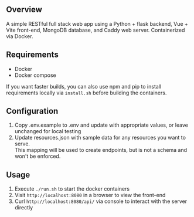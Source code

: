 ## Overview
A simple RESTful full stack web app using a Python + flask backend, Vue +
Vite front-end, MongoDB database, and Caddy web server.  Containerized via
Docker.

## Requirements
- Docker
- Docker compose

If you want faster builds, you can also use npm and pip to install requirements
locally via `install.sh` before building the containers.

## Configuration
1. Copy .env.example to .env and update with appropriate values, or leave
   unchanged for local testing
2. Update resources.json with sample data for any resources you want to serve.  
   This mapping will be used to create endpoints, but is not a schema and won't be 
   enforced.

## Usage
1. Execute `./run.sh` to start the docker containers
2. Visit `http://localhost:8080` in a browser to view the front-end
3. Curl `http://localhost:8080/api/` via console to interact with the server directly
